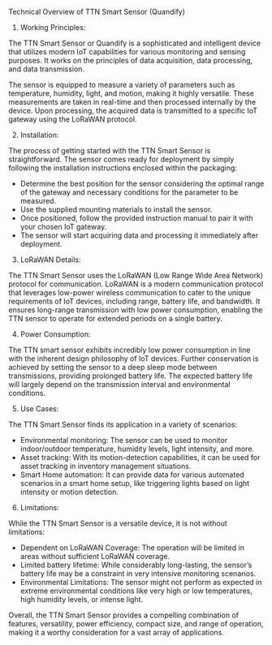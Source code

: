 Technical Overview of TTN Smart Sensor (Quandify)

1. Working Principles:

The TTN Smart Sensor or Quandify is a sophisticated and intelligent device that utilizes modern IoT capabilities for various monitoring and sensing purposes. It works on the principles of data acquisition, data processing, and data transmission. 

The sensor is equipped to measure a variety of parameters such as temperature, humidity, light, and motion, making it highly versatile. These measurements are taken in real-time and then processed internally by the device. Upon processing, the acquired data is transmitted to a specific IoT gateway using the LoRaWAN protocol.

2. Installation:

The process of getting started with the TTN Smart Sensor is straightforward. The sensor comes ready for deployment by simply following the installation instructions enclosed within the packaging:

- Determine the best position for the sensor considering the optimal range of the gateway and necessary conditions for the parameter to be measured.
- Use the supplied mounting materials to install the sensor.
- Once positioned, follow the provided instruction manual to pair it with your chosen IoT gateway.
- The sensor will start acquiring data and processing it immediately after deployment.

3. LoRaWAN Details:

The TTN Smart Sensor uses the LoRaWAN (Low Range Wide Area Network) protocol for communication. LoRaWAN is a modern communication protocol that leverages low-power wireless communication to cater to the unique requirements of IoT devices, including range, battery life, and bandwidth. It ensures long-range transmission with low power consumption, enabling the TTN sensor to operate for extended periods on a single battery.

4. Power Consumption:

The TTN smart sensor exhibits incredibly low power consumption in line with the inherent design philosophy of IoT devices. Further conservation is achieved by setting the sensor to a deep sleep mode between transmissions, providing prolonged battery life. The expected battery life will largely depend on the transmission interval and environmental conditions.

5. Use Cases:

The TTN Smart Sensor finds its application in a variety of scenarios:

- Environmental monitoring: The sensor can be used to monitor indoor/outdoor temperature, humidity levels, light intensity, and more. 
- Asset tracking: With its motion-detection capabilities, it can be used for asset tracking in inventory management situations.
- Smart Home automation: It can provide data for various automated scenarios in a smart home setup, like triggering lights based on light intensity or motion detection.

6. Limitations:

While the TTN Smart Sensor is a versatile device, it is not without limitations:

- Dependent on LoRaWAN Coverage: The operation will be limited in areas without sufficient LoRaWAN coverage.
- Limited battery lifetime: While considerably long-lasting, the sensor’s battery life may be a constraint in very intensive monitoring scenarios.
- Environmental Limitations: The sensor might not perform as expected in extreme environmental conditions like very high or low temperatures, high humidity levels, or intense light.

Overall, the TTN Smart Sensor provides a compelling combination of features, versatility, power efficiency, compact size, and range of operation, making it a worthy consideration for a vast array of applications.